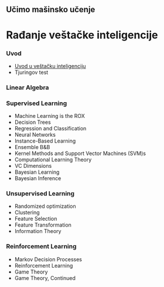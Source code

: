 ---
---

## Učimo mašinsko učenje
# Rađanje veštačke inteligencije

<!-- http://openclassroom.stanford.edu/MainFolder/CoursePage.php?course=MachineLearning
https://startit.rs/masinsko-ucenje-je-zabavno/
http://predmet.singidunum.ac.rs/course/view.php?id=778
 -->

### Uvod

- [Uvod u veštačku inteligenciju](/uvod-u-vestacku-inteligenciju)
- Tjuringov test

### Linear Algebra

### Supervised Learning

- Machine Learning is the ROX
- Decision Trees
- Regression and Classification
- Neural Networks
- Instance-Based Learning
- Ensemble B&B
- Kernel Methods and Support Vector Machines (SVM)s
- Computational Learning Theory
- VC Dimensions
- Bayesian Learning
- Bayesian Inference

### Unsupervised Learning

- Randomized optimization
- Clustering
- Feature Selection
- Feature Transformation
- Information Theory

### Reinforcement Learning

- Markov Decision Processes
- Reinforcement Learning
- Game Theory
- Game Theory, Continued
